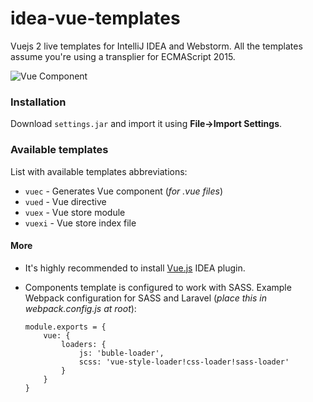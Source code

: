 # idea-vue-templates
Vuejs 2 live templates for IntelliJ IDEA and Webstorm. All the templates assume you're using a transplier for ECMAScript 2015.

![Vue Component](http://avladov.com/blog/wp-content/uploads/2017/02/vue-template.png)

### Installation
Download `settings.jar` and import it using **File->Import Settings**.

### Available templates
List with available templates abbreviations:

* `vuec` - Generates Vue component (_for .vue files_)
* `vued` - Vue directive
* `vuex` - Vue store module
* `vuexi` - Vue store index file

#### More

* It's highly recommended to install [Vue.js](https://plugins.jetbrains.com/idea/plugin/8057-vue-js) IDEA plugin.
* Components template is configured to work with SASS. Example Webpack configuration for SASS and Laravel (_place this in webpack.config.js at root_):

    ```
    module.exports = {
    	vue: {
    		loaders: {
    			js: 'buble-loader',
    			scss: 'vue-style-loader!css-loader!sass-loader'
    		}
    	}
    }
    ```